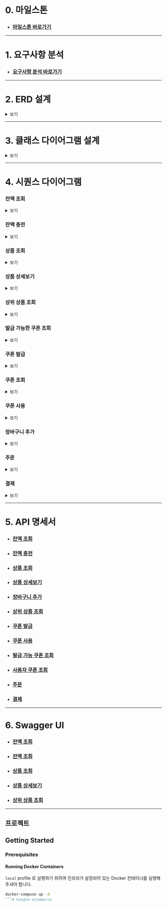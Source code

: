 # 0. 마일스톤

- ### [마일스톤 바로가기](https://github.com/sabsiru/hanghe-eCommerce/milestones)

---
# 1. 요구사항 분석

- ### [요구사항 분석 바로가기](docs/Requirements.md)

---
# 2. ERD 설계
<details>
<summary>보기</summary>
    <img src="docs/diagram/erd.png">
</details>

---
# 3. 클래스 다이어그램 설계
<details>
<summary>보기</summary>
    <img src="docs/diagram/class_diagram.png">
</details>

---
# 4. 시퀀스 다이어그램

### 잔액 조회
<details>
<summary>보기</summary>
    <img src="docs/diagram/sequence/get_balance.png">
</details>

### 잔액 충전
<details>
<summary>보기</summary>
    <img src="docs/diagram/sequence/charge_balance.png">
</details>

### 상품 조회
<details>
<summary>보기</summary>
    <img src="docs/diagram/sequence/list_product.png">
</details>

### 상품 상세보기
<details>
<summary>보기</summary>
    <img src="docs/diagram/sequence/get_product.png">
</details>

### 상위 상품 조회
<details>
<summary>보기</summary>
    <img src="docs/diagram/sequence/popular_products.png">
</details>

### 발급 가능한 쿠폰 조회
<details>
<summary>보기</summary>
    <img src="docs/diagram/sequence/list-available-coupon.png">
</details>

### 쿠폰 발급
<details>
<summary>보기</summary>
    <img src="docs/diagram/sequence/issue_coupon.png">
</details>

### 쿠폰 조회
<details>
<summary>보기</summary>
    <img src="docs/diagram/sequence/list_coupon.png">
</details>

### 쿠폰 사용
<details>
<summary>보기</summary>
    <img src="docs/diagram/sequence/use_coupon.png">
</details>

### 장바구니 추가
<details>
<summary>보기</summary>
    <img src="docs/diagram/sequence/add_cart.png">
</details>

### 주문
<details>
<summary>보기</summary>
    <img src="docs/diagram/sequence/order.png">
</details>

### 결제
<details>
<summary>보기</summary>
    <img src="docs/diagram/sequence/payment.png">
</details>

---
# 5. API 명세서

- ### [잔액 조회](docs/api/get-balance.md)
- ### [잔액 충전](docs/api/charge-balance.md)
- ### [상품 조회](docs/api/list-products.md)
- ### [상품 상세보기](docs/api/get-product.md)
- ### [장바구니 추가](docs/api/add-cart.md)
- ### [상위 상품 조회](docs/api/popular-products.md)
- ### [쿠폰 발급](docs/api/issue-coupon.md)
- ### [쿠폰 사용](docs/api/use-coupon.md)
- ### [발급 가능 쿠폰 조회](docs/api/list-available-coupon.md)
- ### [사용자 쿠폰 조회](docs/api/list-coupon)
- ### [주문](docs/api/order.md)
- ### [결제](docs/api/payments.md)

---
# 6. Swagger UI
- ### [잔액 조회](docs/swagger/get-balance.md)
- ### [잔액 조회](docs/swagger/charge-balance.md)
- ### [상품 조회](docs/swagger/list-products.md)
- ### [상품 상세보기](docs/swagger/get-product.md)
- ### [상위 상품 조회](docs/swagger/popular-products.md)
---


## 프로젝트

## Getting Started

### Prerequisites

#### Running Docker Containers

`local` profile 로 실행하기 위하여 인프라가 설정되어 있는 Docker 컨테이너를 실행해주셔야 합니다.

```bash
docker-compose up -d
```# hanghe-eCommerce
